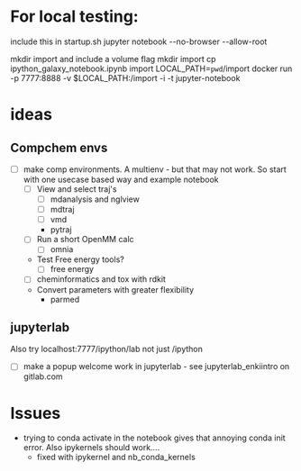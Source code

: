 
# For local testing:

include this in startup.sh
jupyter notebook --no-browser --allow-root

mkdir import and include a volume flag
mkdir import
cp ipython_galaxy_notebook.ipynb import
LOCAL_PATH=`pwd`/import
docker run -p 7777:8888 -v $LOCAL_PATH:/import -i -t jupyter-notebook

# ideas
## Compchem envs
- [ ] make comp environments. A multienv - but that may not work. So start with one usecase based way and example notebook
  - [ ] View and select traj's
    - [ ] mdanalysis and nglview
    - [ ] mdtraj
    - [ ] vmd
    - pytraj
  - [ ] Run a short OpenMM calc
    - [ ] omnia
  - Test Free energy tools?
    - [ ] free energy
  - [ ] cheminformatics and tox with rdkit
  - Convert parameters with greater flexibility
    - parmed

## jupyterlab
Also try localhost:7777/ipython/lab not just /ipython

- [ ] make a popup welcome work in jupyterlab - see jupyterlab_enkiintro on gitlab.com



# Issues

- trying to conda activate in the notebook gives that annoying conda init error. Also ipykernels should work.... 
  - fixed with ipykernel and nb_conda_kernels
